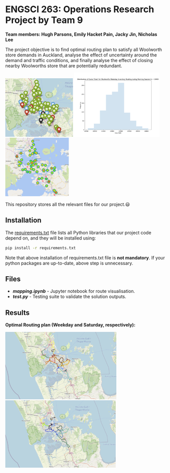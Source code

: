 # ENGSCI 263: Operations Research Project by Team 9
**Team members: Hugh Parsons, Emily Hacket Pain, Jacky Jin, Nicholas Lee**

The project objective is to find optimal routing plan to satisfy all Woolworth store demands in Auckland, analyse the effect of uncertainty around the demand and traffic conditions, and finally analyse the effect of closing nearby Woolworths store that are potentially redundant.

<p float="left">
  <img src="https://github.com/HughMungous/263_TEAM_9_PROJECT_2/blob/master/StoreLocations.PNG" width = 213>
  <img src="https://github.com/HughMungous/263_TEAM_9_PROJECT_2/blob/master/CostUncertainty.png" width=270>
  <img src="https://github.com/HughMungous/263_TEAM_9_PROJECT_2/blob/master/ShopClosureJustification.png" width=200>
</p>

This repository stores all the relevant files for our project.:smiley:

## Installation 

The [requirements.txt](https://github.com/HughMungous/263_TEAM_9_PROJECT_2/blob/master/requirements.txt) file lists all Python libraries that our project code depend on, and they will be installed using:

```bash
pip install -r requirements.txt
```

Note that above installation of requirements.txt file is **not mandatory**. If your python packages are up-to-date, above step is unnecessary. 

## Files  

- ***mapping.ipynb*** - Jupyter notebook for route visualisation. 
- ***test.py*** - Testing suite to validate the solution outputs. 

## Results

**Optimal Routing plan (Weekday and Saturday, respectively):**
<p float="left">
  <img src="https://github.com/HughMungous/263_TEAM_9_PROJECT_2/blob/master/WeekdayOptimalRoute.png?raw=true" width =350>
  <img src="https://github.com/HughMungous/263_TEAM_9_PROJECT_2/blob/master/SaturdayOptimalRoute.png?raw=true" width=348>
</p>
